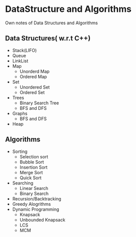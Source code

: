 # DataStructure and Algorithms
Own notes of Data Structures and Algorithms

## Data Structures( w.r.t C++)
- Stack(LIFO)
- Queue
- LinkList
- Map
  - Unorderd Map
  - Ordered Map
- Set
  - Unordered Set
  - Ordered Set
- Trees
  - Binary Search Tree
  - BFS and DFS  
- Graphs
  - BFS and DFS
- Heap

## Algorithms
- Sorting 
  - Selection sort
  - Bubble Sort
  - Insertion Sort
  - Merge Sort
  - Quick Sort
- Searching
  - Linear Search
  - Binary Search
- Recursion/Backtracking
- Greedy Alogrithms
- Dynamic Programming
  - Knapsack
  - Unbounded Knapsack
  - LCS
  - MCM





